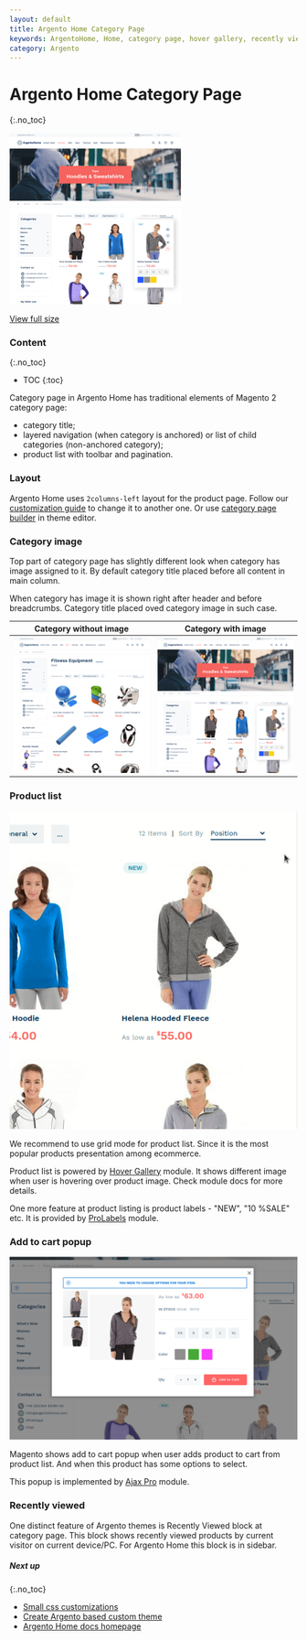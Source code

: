 ```yaml
---
layout: default
title: Argento Home Category Page
keywords: ArgentoHome, Home, category page, hover gallery, recently viewed
category: Argento
---
```


# Argento Home Category Page
{:.no_toc}

![Category Page](/images/m2/argento/home/index/small/desktop-category.png)

[View full size](/m2/argento/home/#&gid=1&pid=2)

### Content
{:.no_toc}

* TOC
{:toc}

Category page in Argento Home has traditional elements of Magento 2 category page:

  - category title;
  - layered navigation (when category is anchored) or list of child categories (non-anchored category);
  - product list with toolbar and pagination.

### Layout

Argento Home uses `2columns-left` layout for the product page. Follow our [customization guide](/m2/argento/customization/change-page-layout/)
to change it to another one. Or use [category page builder](/m2/argento/customization/theme-editor/#category-page-builder) in theme editor.

### Category image

Top part of category page has slightly different look when category has image assigned to it. By default category title placed before all content in main column.

When category has image it is shown right after header and before breadcrumbs. Сategory title placed oved category image in such case.

| Category without image | Category with image |
|-|-|
|![No image](/images/m2/argento/home/index/small/desktop-category-notopimage.png)|![With image](/images/m2/argento/home/index/small/desktop-category.png)|

### Product list

![List item example](/images/m2/argento/home/category/product-list-hover.gif)

We recommend to use grid mode for product list. Since it is the most popular products presentation among ecommerce.

Product list is powered by [Hover Gallery](/m2/extensions/hover-gallery/configuration/) module. It shows different image when user is hovering over product image. Check module docs for more details.

One more feature at product listing is product labels - "NEW", "10 %SALE" etc. It is provided by [ProLabels](/m2/extensions/prolabels/) module.

### Add to cart popup

![Ajaxpro popup](/images/m2/argento/home/category/ajaxpro-popup.png)

Magento shows add to cart popup when user adds product to cart from product list. And when this product has some options to select.

This popup is implemented by [Ajax Pro](/m2/extensions/ajaxpro/) module.

### Recently viewed

One distinct feature of Argento themes is Recently Viewed block at category page. This block shows recently viewed products by current visitor on current device/PC. For Argento Home this block is in sidebar.

##### Next up
{:.no_toc}

- [Small css customizations](/m2/argento/customization/custom-css/)
- [Create Argento based custom theme](/m2/argento/customization/custom-theme/)
- [Argento Home docs homepage](/m2/argento/home/)
